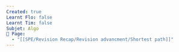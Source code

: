 ```yaml
---
Created: true
Learnt Flo: false
Learnt Tim: false
Subjet: Algo
🏫 Page:
  - "[[SPE/Revision Recap/Revision advancment/Shortest path]]"
---
```


